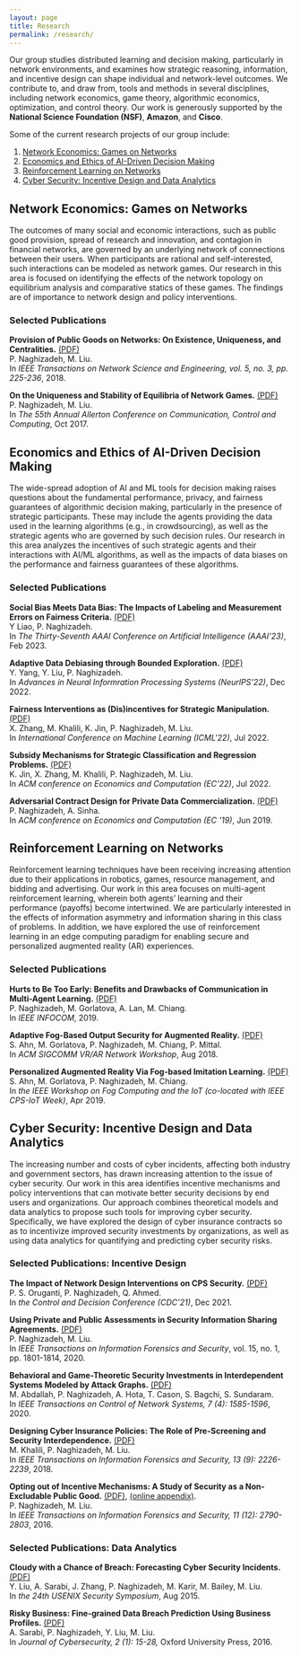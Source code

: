 ```yaml
---
layout: page
title: Research
permalink: /research/
---
```



Our group studies distributed learning and decision making, particularly in network environments, and examines how strategic reasoning, information, and incentive design can shape individual and network-level outcomes. We contribute to, and draw from, tools and methods in several disciplines, including network economics, game theory, algorithmic economics, optimization, and control theory. Our work is generously supported by the __National Science Foundation (NSF)__, __Amazon__, and __Cisco__. 


Some of the current research projects of our group include:
<ol>

<li>
<a href="#network-games">Network Economics: Games on Networks</a>
</li>

<li>
<a href="#MLecon">Economics and Ethics of AI-Driven Decision Making</a>
</li>

<li>
<a href="#MARL">Reinforcement Learning on Networks</a>
</li>

<li>
<a href="#cybersecurity">Cyber Security: Incentive Design and Data Analytics</a>
</li>
</ol>


<h2 id="network-games">Network Economics: Games on Networks</h2>

The outcomes of many social and economic interactions, such as public good provision, spread of research and innovation, and contagion in financial networks, are governed by an underlying network of connections between their users. 
When participants are rational and self-interested, such interactions can be modeled as network games. 
Our research in this area is focused on identifying the effects of the network topology on equilibrium analysis and comparative statics of these games. 
The findings are of importance to network design and policy interventions.

<h3>Selected Publications</h3>

__Provision of Public Goods on Networks: On Existence, Uniqueness,
and Centralities.__ 
<a href="{{ site.baseurl }}/papers/journals/tnse18.pdf">(PDF)</a><br> 
P. Naghizadeh, M. Liu.<br>
In _IEEE Transactions on Network Science and Engineering, vol. 5, no. 3, pp.
225-236_, 2018.<br>


__On the Uniqueness and Stability of Equilibria of Network Games.__
<a href="/papers/conferences/allerton17_vi-net-games.pdf">(PDF)</a><br>
P. Naghizadeh, M. Liu. <br>
In _The 55th Annual Allerton Conference on Communication, Control and Computing_, Oct 2017.<br>



<h2 id="MLecon">Economics and Ethics of AI-Driven Decision Making</h2>

The wide-spread adoption of AI and ML tools for decision making raises questions about the fundamental performance, privacy, and fairness guarantees of algorithmic decision making,
particularly in the presence of strategic participants. These may include the agents providing the data used in the learning algorithms (e.g., in crowdsourcing),
as well as the strategic agents who are governed by such decision rules. 
Our research in this area analyzes the incentives of such strategic agents and their interactions with AI/ML algorithms, as well as the impacts of data biases on the performance and fairness guarantees of these algorithms. 

<h3>Selected Publications</h3>

__Social Bias Meets Data Bias: The Impacts of Labeling and Measurement Errors on Fairness Criteria.__
<a href="https://arxiv.org/pdf/2206.00137.pdf">(PDF)<a><br> 
Y Liao, P. Naghizadeh.<br>
In _The Thirty-Seventh AAAI Conference on Artificial Intelligence (AAAI'23)_, Feb 2023.<br>
  
__Adaptive Data Debiasing through Bounded Exploration.__
<a href="https://openreview.net/pdf?id=Fm7Dt3lC_s2">(PDF)<a><br> 
Y. Yang, Y. Liu, P. Naghizadeh.<br>
In _Advances in Neural Informration Processing Systems (NeurIPS'22)_, Dec 2022.<br>
  
__Fairness Interventions as (Dis)incentives for Strategic Manipulation.__
  <a href="https://xueruzhang.github.io/publication/manipulation.pdf">(PDF)<a><br>
X. Zhang, M. Khalili, K. Jin, P. Naghizadeh, M. Liu.<br>
In _International Conference on Machine Learning (ICML'22)_, Jul 2022.<br>

__Subsidy Mechanisms for Strategic Classification and Regression Problems.__
<a href="https://xueruzhang.github.io/publication/ec2022.pdf">(PDF)</a><br>
K. Jin, X. Zhang, M. Khalili, P. Naghizadeh, M. Liu. <br>
In _ACM conference on Economics and Computation (EC'22)_, Jul 2022.<br> 

__Adversarial Contract Design for Private Data Commercialization.__
<a href="{{ site.baseurl }}/papers/conferences/ec19.pdf">(PDF)</a><br>
P. Naghizadeh, A. Sinha.<br>
In _ACM conference on Economics and Computation (EC '19)_, Jun 2019.<br>



<h2 id="MARL">Reinforcement Learning on Networks</h2>

Reinforcement learning techniques have been receiving increasing attention due to their applications in robotics, games, resource management, and bidding and advertising.
Our work in this area focuses on multi-agent reinforcement learning, wherein both agents’ learning and their performance (payoffs) become intertwined. 
We are particularly interested in the effects of information asymmetry and information sharing in this class of problems. 
In addition, we have explored the use of reinforcement learning in an edge computing paradigm for enabling secure and personalized augmented reality (AR) experiences.

<h3>Selected Publications</h3>

__Hurts to Be Too Early: Benefits and Drawbacks of Communication in Multi-Agent Learning.__
<a href="{{ site.baseurl }}/papers/conferences/infocom19_marl.pdf">(PDF)</a><br>
P. Naghizadeh, M. Gorlatova, A. Lan, M. Chiang. <br>
In _IEEE INFOCOM_, 2019. <br>

__Adaptive Fog-Based Output Security for Augmented Reality.__
<a href="{{ site.baseurl }}/papers/conferences/sigcommarvr19.pdf">(PDF)</a><br>
S. Ahn, M. Gorlatova, P. Naghizadeh, M. Chiang, P. Mittal.<br>
In _ACM SIGCOMM VR/AR Network Workshop_, Aug 2018.<br>

__Personalized Augmented Reality Via Fog-based Imitation Learning.__
<a href="{{ site.baseurl }}/papers/conferences/fogiot19.pdf">(PDF)</a><br>
S. Ahn, M. Gorlatova, P. Naghizadeh, M. Chiang.<br>
In _the IEEE Workshop on Fog Computing and the IoT (co-located
with IEEE CPS-IoT Week)_, Apr 2019.<br>



<h2 id="cybersecurity">Cyber Security: Incentive Design and Data Analytics</h2>

The increasing number and costs of cyber incidents, affecting both industry and government sectors, has drawn increasing attention to the issue of cyber security. 
Our work in this area identifies incentive mechanisms and policy interventions that can motivate better security decisions by end users and organizations.
Our approach combines theoretical models and data analytics to propose such tools for improving cyber security.
Specifically, we have explored the design of cyber insurance contracts so as to incentivize improved security investments by organizations, as well as using data analytics for quantifying and predicting cyber security risks.

<h3>Selected Publications: Incentive Design</h3>

__The Impact of Network Design Interventions on CPS Security.__ <a href="https://arxiv.org/pdf/2109.14555" class="button">(PDF)</a> <br>
P. S. Oruganti, P. Naghizadeh, Q. Ahmed. <br>
In _the Control and Decision Conference (CDC'21)_, Dec 2021.<br>

__Using Private and Public Assessments in Security Information Sharing
Agreements.__
<a href="https://arxiv.org/pdf/1604.04871.pdf">(PDF)</a><br>
P. Naghizadeh, M. Liu.<br>
In _IEEE Transactions on Information Forensics and Security_, vol. 15, no. 1, pp. 1801-1814, 2020.<br>

__Behavioral and Game-Theoretic Security Investments in Interdependent Systems Modeled by Attack Graphs.__
<a href="https://arxiv.org/pdf/2001.03213.pdf">(PDF)</a><br>
M. Abdallah, P. Naghizadeh, A. Hota, T. Cason, S. Bagchi, S. Sundaram.<br>
In _IEEE Transactions on Control of Network Systems, 7 (4): 1585-1596_, 2020.<br>

__Designing Cyber Insurance Policies: The Role of Pre-Screening and Security Interdependence.__
<a href="{{ site.baseurl }}/papers/journals/tifs18.pdf">(PDF)</a><br>
M. Khalili, P. Naghizadeh, M. Liu.<br>
In _IEEE Transactions on Information Forensics and Security, 13 (9): 2226-2239_, 2018.<br> 


__Opting out of Incentive Mechanisms: A Study of Security as a Non-Excludable Public Good.__
<a href="{{ site.baseurl }}/papers/journals/tifs16.pdf">(PDF)</a>, 
<a href="https://drive.google.com/file/d/1reEPOLW0gEPVNan66zr_yj-RRmmE1JcX/view">(online appendix)</a>.
<br>
P. Naghizadeh, M. Liu.<br>
In _IEEE Transactions on Information Forensics and Security, 11 (12): 2790-2803_, 2016.<br>

<h3>Selected Publications: Data Analytics</h3>

__Cloudy with a Chance of Breach: Forecasting Cyber Security Incidents.__
<a href="/papers/conferences/usenix15.pdf">(PDF)</a><br>
Y. Liu, A. Sarabi, J. Zhang, P. Naghizadeh, M. Karir, M. Bailey, M. Liu.<br>
In _the 24th USENIX Security Symposium_, Aug 2015.<br>

__Risky Business: Fine-grained Data Breach Prediction Using Business Profiles.__
<a href="{{ site.baseurl }}/papers/journals/jcyb16.pdf">(PDF)</a><br>
A. Sarabi, P. Naghizadeh, Y. Liu, M. Liu.<br>
In _Journal of Cybersecurity, 2 (1): 15-28,_ Oxford University Press, 2016.<br>


<br>
<br>
<br>
<br>

